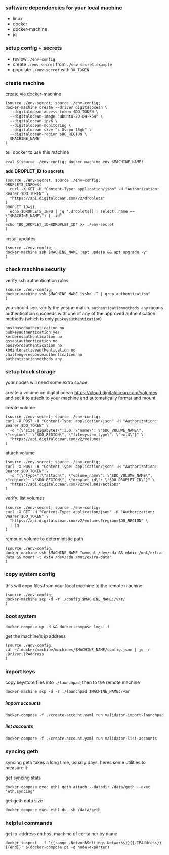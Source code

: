 
### software dependencies for your local machine

- linux
- docker
- docker-machine
- jq

### setup config + secrets

- review `./env-config`
- create `./env-secret` from `./env-secret.example`
- populate `./env-secret` with `DO_TOKEN`

### create machine

create via docker-machine
```
(source ./env-secret; source ./env-config;
docker-machine create --driver digitalocean \
  --digitalocean-access-token $DO_TOKEN \
  --digitalocean-image "ubuntu-20-04-x64" \
  --digitalocean-ipv6 \
  --digitalocean-monitoring \
  --digitalocean-size "s-8vcpu-16gb" \
  --digitalocean-region $DO_REGION \
  $MACHINE_NAME
)
```

tell docker to use this machine
```
eval $(source ./env-config; docker-machine env $MACHINE_NAME)
```

**add DROPLET_ID to secrets**

```
(source ./env-secret; source ./env-config;
DROPLETS_INFO=$(
  curl -X GET -H "Content-Type: application/json" -H "Authorization: Bearer $DO_TOKEN" \
  "https://api.digitalocean.com/v2/droplets"
)
DROPLET_ID=$(
  echo $DROPLETS_INFO | jq ".droplets[] | select(.name == \"$MACHINE_NAME\") | .id"
)
echo "DO_DROPLET_ID=$DROPLET_ID" >> ./env-secret
)
```

install updates
```
(source ./env-config;
docker-machine ssh $MACHINE_NAME 'apt update && apt upgrade -y'
)
```

### check machine security

verify ssh authentication rules
```
(source ./env-config;
docker-machine ssh $MACHINE_NAME "sshd -T | grep authentication"
)
```

you should see. verify the yes/no match.
`authenticationmethods any` means authentication succeeds with one of any of the approved authentication methods (which is only `pubkeyauthentication`)
```
hostbasedauthentication no
pubkeyauthentication yes
kerberosauthentication no
gssapiauthentication no
passwordauthentication no
kbdinteractiveauthentication no
challengeresponseauthentication no
authenticationmethods any
```


### setup block storage

your nodes will need some extra space

create a volume on digital ocean https://cloud.digitalocean.com/volumes
and set it to attach to your machine and automatically format and mount

create volume
```
(source ./env-secret; source ./env-config;
curl -X POST -H "Content-Type: application/json" -H "Authorization: Bearer $DO_TOKEN" \
  -d "{\"size_gigabytes\":250, \"name\": \"$DO_VOLUME_NAME\", \"region\": \"$DO_REGION\", \"filesystem_type\": \"ext4\"}" \
  "https://api.digitalocean.com/v2/volumes"
)
```

attach volume
```
(source ./env-secret; source ./env-config;
curl -X POST -H "Content-Type: application/json" -H "Authorization: Bearer $DO_TOKEN" \
  -d "{\"type\":\"attach\", \"volume_name\": \"$DO_VOLUME_NAME\", \"region\": \"$DO_REGION\", \"droplet_id\": \"$DO_DROPLET_ID\"}" \
  "https://api.digitalocean.com/v2/volumes/actions"
)
```

verify: list volumes
```
(source ./env-secret; source ./env-config;
curl -X GET -H "Content-Type: application/json" -H "Authorization: Bearer $DO_TOKEN" \
  "https://api.digitalocean.com/v2/volumes?region=$DO_REGION" \
  | jq
)
```

remount volume to deterministic path
```
(source ./env-config;
docker-machine ssh $MACHINE_NAME "umount /dev/sda && mkdir /mnt/extra-data && mount -t ext4 /dev/sda /mnt/extra-data"
)
```

### copy system config

this will copy files from your local machine to the remote machine

```
(source ./env-config;
docker-machine scp -d -r ./config $MACHINE_NAME:/var/
)
```

### boot system


```
docker-compose up -d && docker-compose logs -f
```

get the machine's ip address
```
(source ./env-config;
cat ~/.docker/machine/machines/$MACHINE_NAME/config.json | jq -r .Driver.IPAddress
)
```

### import keys

copy keystore files into `./launchpad`, then to the remote machine
```
docker-machine scp -d -r ./launchpad $MACHINE_NAME:/var
```

##### import accounts
```
docker-compose -f ./create-account.yaml run validator-import-launchpad
```

##### list accounts
```
docker-compose -f ./create-account.yaml run validator-list-accounts
```

### syncing geth

syncing geth takes a long time, usually days. heres some utilities to measure it:

get syncing stats
```
docker-compose exec eth1 geth attach --datadir /data/geth --exec 'eth.syncing'
```

get geth data size
```
docker-compose exec eth1 du -sh /data/geth
```


### helpful commands

get ip-address on host machine of container by name
```
docker inspect  -f '{{range .NetworkSettings.Networks}}{{.IPAddress}}{{end}}' $(docker-compose ps -q node-exporter)
```